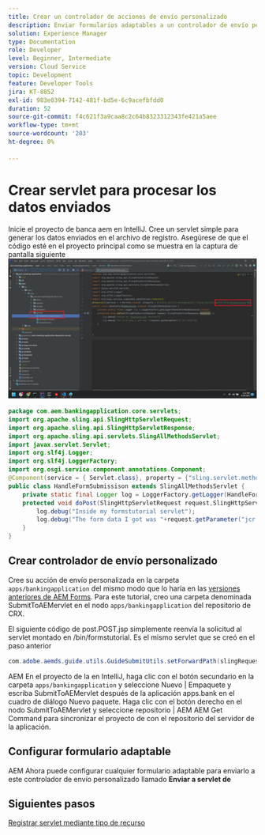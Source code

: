 ```yaml
---
title: Crear un controlador de acciones de envío personalizado
description: Enviar formularios adaptables a un controlador de envío personalizado
solution: Experience Manager
type: Documentation
role: Developer
level: Beginner, Intermediate
version: Cloud Service
topic: Development
feature: Developer Tools
jira: KT-8852
exl-id: 983e0394-7142-481f-bd5e-6c9acefbfdd0
duration: 52
source-git-commit: f4c621f3a9caa8c2c64b8323312343fe421a5aee
workflow-type: tm+mt
source-wordcount: '203'
ht-degree: 0%

---
```


# Crear servlet para procesar los datos enviados

Inicie el proyecto de banca aem en IntelliJ.
Cree un servlet simple para generar los datos enviados en el archivo de registro. Asegúrese de que el código esté en el proyecto principal como se muestra en la captura de pantalla siguiente
![create-servlet](assets/create-servlet.png)

```java
package com.aem.bankingapplication.core.servlets;
import org.apache.sling.api.SlingHttpServletRequest;
import org.apache.sling.api.SlingHttpServletResponse;
import org.apache.sling.api.servlets.SlingAllMethodsServlet;
import javax.servlet.Servlet;
import org.slf4j.Logger;
import org.slf4j.LoggerFactory;
import org.osgi.service.component.annotations.Component;
@Component(service = { Servlet.class}, property = {"sling.servlet.methods=post","sling.servlet.paths=/bin/formstutorial"})
public class HandleFormSubmissison extends SlingAllMethodsServlet {
    private static final Logger log = LoggerFactory.getLogger(HandleFormSubmissison.class);
    protected void doPost(SlingHttpServletRequest request,SlingHttpServletResponse response) {
        log.debug("Inside my formstutorial servlet");
        log.debug("The form data I got was "+request.getParameter("jcr:data"));
    }
}
```

## Crear controlador de envío personalizado

Cree su acción de envío personalizada en la carpeta `apps/bankingapplication` del mismo modo que lo haría en las [versiones anteriores de AEM Forms](https://experienceleague.adobe.com/docs/experience-manager-learn/forms/adaptive-forms/custom-submit-aem-forms-article.html?lang=en). Para este tutorial, creo una carpeta denominada SubmitToAEMervlet en el nodo `apps/bankingapplication` del repositorio de CRX.

El siguiente código de post.POST.jsp simplemente reenvía la solicitud al servlet montado en /bin/formstutorial. Es el mismo servlet que se creó en el paso anterior

```java
com.adobe.aemds.guide.utils.GuideSubmitUtils.setForwardPath(slingRequest,"/bin/formstutorial",null,null);
```

AEM En el proyecto de la en IntelliJ, haga clic con el botón secundario en la carpeta `apps/bankingapplication` y seleccione Nuevo | Empaquete y escriba SubmitToAEMervlet después de la aplicación apps.bank en el cuadro de diálogo Nuevo paquete. Haga clic con el botón derecho en el nodo SubmitToAEMervlet y seleccione repositorio | AEM AEM Get Command para sincronizar el proyecto de con el repositorio del servidor de la aplicación.


## Configurar formulario adaptable

AEM Ahora puede configurar cualquier formulario adaptable para enviarlo a este controlador de envío personalizado llamado **Enviar a servlet de**

## Siguientes pasos

[Registrar servlet mediante tipo de recurso](./registering-servlet-using-resourcetype.md)
